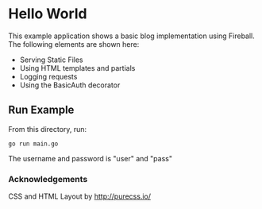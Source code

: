 # Hello World
This example application shows a basic blog implementation using Fireball.
The following elements are shown here:
* Serving Static Files
* Using HTML templates and partials
* Logging requests
* Using the BasicAuth decorator


## Run Example
From this directory, run:
```
go run main.go
```

The username and password is "user" and "pass"

### Acknowledgements
CSS and HTML Layout by http://purecss.io/
